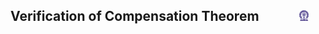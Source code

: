## Verification of Compensation Theorem  &nbsp; &nbsp; &nbsp; &nbsp; &nbsp; &nbsp; <img src="images/iitkgp.png" width="3%" />
